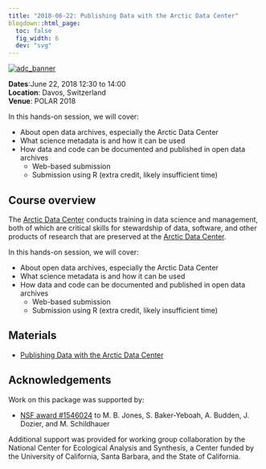 ```yaml
---
title: "2018-06-22: Publishing Data with the Arctic Data Center"
blogdown::html_page:
  toc: false
  fig_width: 6
  dev: "svg"
---
```


[![adc_banner](/images/arctic-data-center.png)](https://arcticdata.io)

__Dates__:June 22, 2018 12:30 to 14:00<br>
__Location__: Davos, Switzerland<br>
__Venue__: POLAR 2018

In this hands-on session, we will cover:

- About open data archives, especially the Arctic Data Center
- What science metadata is and how it can be used
- How data and code can be documented and published in open data archives
    - Web-based submission
    - Submission using R (extra credit, likely insufficient time)

## Course overview

The [Arctic Data Center](https://arcticdata.io) conducts training in data science and management,
both of which are critical skills for stewardship of data, software, and other
products of research that are preserved at the [Arctic Data Center](https://arcticdata.io).

In this hands-on session, we will cover:

- About open data archives, especially the Arctic Data Center
- What science metadata is and how it can be used
- How data and code can be documented and published in open data archives
    - Web-based submission
    - Submission using R (extra credit, likely insufficient time)

## Materials

- [Publishing Data with the Arctic Data Center](prior_materials/data-submission/data-documentation-and-publishing.html)

## Acknowledgements
Work on this package was supported by:

- [NSF award #1546024](http://www.nsf.gov/awardsearch/showAward?AWD_ID=1546024) to M. B. Jones, S. Baker-Yeboah, A. Budden, J. Dozier, and M. Schildhauer

Additional support was provided for working group collaboration by the National Center for Ecological Analysis and Synthesis, a Center funded by the University of California, Santa Barbara, and the State of California.


